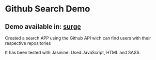 # Github Search Demo
## Demo available in: [surge](http://anna-git-search.surge.sh)
Created a search APP using the Github API wich can find users with their respective repositories

It has been tested with Jasmine.
Used JavaScript, HTML and SASS.